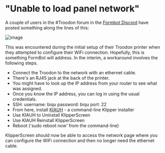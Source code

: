 # "Unable to load panel network"
A couple of users in the #Troodon forum in the [Formbot Discord](https://discord.gg/spAGFK2PnN) have posted something along the lines of this:

![image](https://github.com/500Foods/WelcomeToTroodon/assets/41052272/1d065fd3-f3a8-46fd-bce1-af5c8041c680)

This was encountered during the initial setup of their Troodon printer when they attempted to configure their WiFi connection. Hopefully, this is something FormBot will address. In the interim, a workaround involves the following steps.
- Connect the Troodon to the network with an ethernet cable.
- There's an RJ45 jack at the back of the printer.
- You might have to look up the IP address from your router to see what was assigned.
- Once you know the IP address, you can log in using the usual credentials.
- SSH: username: biqu password: biqu port: 22
- From here, install [KIAUH](https://github.com/dw-0/kiauh) - a command-line Klipper installer
- Use KIAUH to Uninstall KlipperScreen
- Use KIAUH Reinstall KlipperScreen
- Reboot ('sudo reboot now' from the command-line)

KlipperScreen should now be able to access the network page where you can configure the WiFi connection and then no longer need the ethernet cable.
